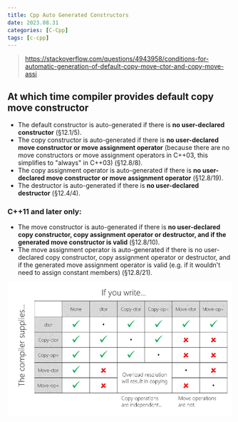 ```yaml
---
title: Cpp Auto Generated Constructors
date: 2023.08.31
categories: [C-Cpp]
tags: [c-cpp]
---
```


> https://stackoverflow.com/questions/4943958/conditions-for-automatic-generation-of-default-copy-move-ctor-and-copy-move-assi

## At which time compiler provides default copy move constructor

-   The default constructor is auto-generated if there is **no user-declared constructor** (§12.1/5).
-   The copy constructor is auto-generated if there is **no user-declared move constructor or move assignment operator**   (because there are no move constructors or move assignment operators in C++03, this simplifies to "always" in C++03) (§12.8/8).
-   The copy assignment operator is auto-generated if there is **no user-declared move constructor or move assignment operator** (§12.8/19).
-   The destructor is auto-generated if there is **no user-declared destructor** (§12.4/4).

### C++11 and later only:

-   The move constructor is auto-generated if there is **no user-declared copy constructor, copy assignment operator or destructor, and if the generated move constructor is valid** (§12.8/10).
-   The move assignment operator is auto-generated if there is no user-declared copy constructor, copy assignment operator or destructor, and if the generated move assignment operator is valid (e.g. if it wouldn't need to assign constant members) (§12.8/21).

![Alt text](/assets/images/CVtPu.jpg)